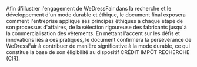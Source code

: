 Afin d'illustrer l'engagement de WeDressFair dans la recherche et le développement d'un mode durable et éthique, le document final exposera comment l'entreprise applique ses principes éthiques à chaque étape de son processus d'affaires, de la sélection rigoureuse des fabricants jusqu'à la commercialisation des vêtements. En mettant l'accent sur les défis et innovations liés à ces pratiques, le document confirmera la persévérance de WeDressFair à contribuer de manière significative à la mode durable, ce qui constitue la base de son éligibilité au dispositif CRÉDIT IMPÔT RECHERCHE (CIR).